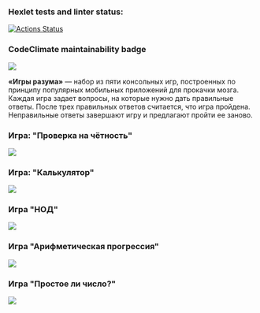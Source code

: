 ### Hexlet tests and linter status:
[![Actions Status](https://github.com/SafronovPavel/frontend-project-44/workflows/hexlet-check/badge.svg)](https://github.com/SafronovPavel/frontend-project-44/actions)
### CodeClimate maintainability badge
<a href="https://codeclimate.com/github/SafronovPavel/frontend-project-44/maintainability"><img src="https://api.codeclimate.com/v1/badges/8095f8e9c0827dd847f4/maintainability" /></a>

**«Игры разума»** — набор из пяти консольных игр, построенных по принципу популярных мобильных приложений для прокачки мозга. Каждая игра задает вопросы, на которые нужно дать правильные ответы. После трех правильных ответов считается, что игра пройдена. Неправильные ответы завершают игру и предлагают пройти ее заново. 

### Игра: "Проверка на чётность"
<a href="https://asciinema.org/a/594438" target="_blank"><img src="https://asciinema.org/a/594438.svg" /></a>
### Игра: "Калькулятор"
<a href="https://asciinema.org/a/594434" target="_blank"><img src="https://asciinema.org/a/594434.svg" /></a>
### Игра "НОД"
<a href="https://asciinema.org/a/594420" target="_blank"><img src="https://asciinema.org/a/594420.svg" /></a>
### Игра "Арифметическая прогрессия"
<a href="https://asciinema.org/a/594430" target="_blank"><img src="https://asciinema.org/a/594430.svg" /></a>
### Игра "Простое ли число?"
<a href="https://asciinema.org/a/594433" target="_blank"><img src="https://asciinema.org/a/594433.svg" /></a>